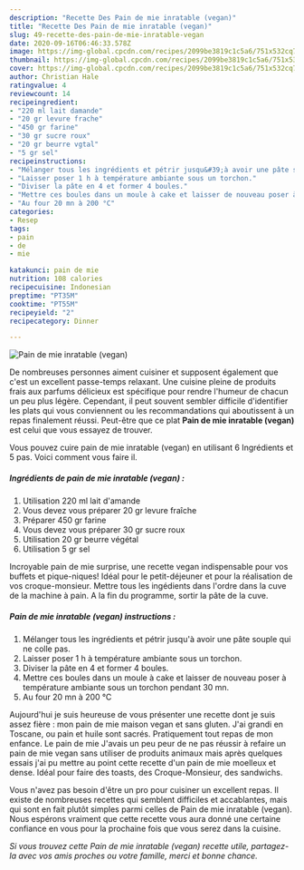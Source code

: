 ```yaml
---
description: "Recette Des Pain de mie inratable (vegan)"
title: "Recette Des Pain de mie inratable (vegan)"
slug: 49-recette-des-pain-de-mie-inratable-vegan
date: 2020-09-16T06:46:33.578Z
image: https://img-global.cpcdn.com/recipes/2099be3819c1c5a6/751x532cq70/pain-de-mie-inratable-vegan-photo-principale-de-la-recette.jpg
thumbnail: https://img-global.cpcdn.com/recipes/2099be3819c1c5a6/751x532cq70/pain-de-mie-inratable-vegan-photo-principale-de-la-recette.jpg
cover: https://img-global.cpcdn.com/recipes/2099be3819c1c5a6/751x532cq70/pain-de-mie-inratable-vegan-photo-principale-de-la-recette.jpg
author: Christian Hale
ratingvalue: 4
reviewcount: 14
recipeingredient:
- "220 ml lait damande"
- "20 gr levure frache"
- "450 gr farine"
- "30 gr sucre roux"
- "20 gr beurre vgtal"
- "5 gr sel"
recipeinstructions:
- "Mélanger tous les ingrédients et pétrir jusqu&#39;à avoir une pâte souple qui ne colle pas."
- "Laisser poser 1 h à température ambiante sous un torchon."
- "Diviser la pâte en 4 et former 4 boules."
- "Mettre ces boules dans un moule à cake et laisser de nouveau poser à température ambiante sous un torchon pendant 30 mn."
- "Au four 20 mn à 200 °C"
categories:
- Resep
tags:
- pain
- de
- mie

katakunci: pain de mie 
nutrition: 108 calories
recipecuisine: Indonesian
preptime: "PT35M"
cooktime: "PT55M"
recipeyield: "2"
recipecategory: Dinner

---
```



![Pain de mie inratable (vegan)](https://img-global.cpcdn.com/recipes/2099be3819c1c5a6/751x532cq70/pain-de-mie-inratable-vegan-photo-principale-de-la-recette.jpg)

De nombreuses personnes aiment cuisiner et supposent également que c'est un excellent passe-temps relaxant. Une cuisine pleine de produits frais aux parfums délicieux est spécifique pour rendre l'humeur de chacun un peu plus légère. Cependant, il peut souvent sembler difficile d'identifier les plats qui vous conviennent ou les recommandations qui aboutissent à un repas finalement réussi. Peut-être que ce plat <strong> Pain de mie inratable (vegan) </strong> est celui que vous essayez de trouver.

<!--inarticleads1-->

Vous pouvez cuire pain de mie inratable (vegan) en utilisant 6 Ingrédients et 5 pas. Voici comment vous faire il.

##### Ingrédients de pain de mie inratable (vegan) :

1. Utilisation 220 ml lait d&#39;amande
1. Vous devez vous préparer 20 gr levure fraîche
1. Préparer 450 gr farine
1. Vous devez vous préparer 30 gr sucre roux
1. Utilisation 20 gr beurre végétal
1. Utilisation 5 gr sel


Incroyable pain de mie surprise, une recette vegan indispensable pour vos buffets et pique-niques! Idéal pour le petit-déjeuner et pour la réalisation de vos croque-monsieur. Mettre tous les ingédients dans l&#39;ordre dans la cuve de la machine à pain. A la fin du programme, sortir la pâte de la cuve. 

<!--inarticleads2-->

##### Pain de mie inratable (vegan) instructions :

1. Mélanger tous les ingrédients et pétrir jusqu&#39;à avoir une pâte souple qui ne colle pas.
1. Laisser poser 1 h à température ambiante sous un torchon.
1. Diviser la pâte en 4 et former 4 boules.
1. Mettre ces boules dans un moule à cake et laisser de nouveau poser à température ambiante sous un torchon pendant 30 mn.
1. Au four 20 mn à 200 °C


Aujourd&#39;hui je suis heureuse de vous présenter une recette dont je suis assez fière : mon pain de mie maison vegan et sans gluten. J&#39;ai grandi en Toscane, ou pain et huile sont sacrés. Pratiquement tout repas de mon enfance. Le pain de mie J&#39;avais un peu peur de ne pas réussir à refaire un pain de mie vegan sans utiliser de produits animaux mais après quelques essais j&#39;ai pu mettre au point cette recette d&#39;un pain de mie moelleux et dense. Idéal pour faire des toasts, des Croque-Monsieur, des sandwichs. 

<!--inarticleads1-->

<p>
Vous n'avez pas besoin d'être un pro pour cuisiner un excellent repas. Il existe de nombreuses recettes qui semblent difficiles et accablantes, mais qui sont en fait plutôt simples parmi celles de Pain de mie inratable (vegan). Nous espérons vraiment que cette recette vous aura donné une certaine confiance en vous pour la prochaine fois que vous serez dans la cuisine.
</p>

<p>
<i>Si vous trouvez cette Pain de mie inratable (vegan) recette utile, partagez-la avec vos amis proches ou votre famille, merci et bonne chance.</i>
</p>
